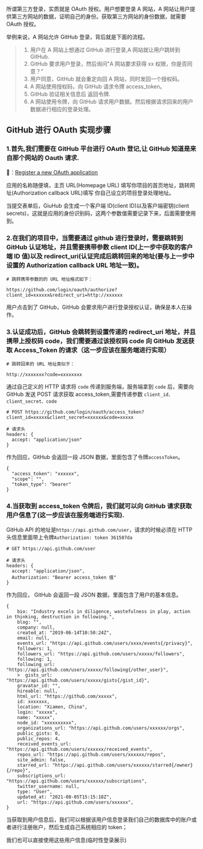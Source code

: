 所谓第三方登录，实质就是 OAuth 授权。用户想要登录 A 网站，A 网站让用户提供第三方网站的数据，证明自己的身份。获取第三方网站的身份数据，就需要 OAuth 授权。

举例来说，A 网站允许 GitHub 登录，背后就是下面的流程。

> 1. 用户在 A 网站上想通过 GitHub 进行登录,A 网站就让用户跳转到 GitHub.
> 2. GitHub 要求用户登录，然后询问"A 网站要求获得 xx 权限，你是否同意？"
> 3. 用户同意，GitHub 就会重定向回 A 网站，同时发回一个授权码。
> 4. A 网站使用授权码，向 GitHub 请求令牌 access_token。
> 5. GitHub 验证相关信息后 返回令牌.
> 6. A 网站使用令牌，向 GitHub 请求用户数据。然后根据请求回来的用户数据进行相应的登录处理。

## GitHub 进行 OAuth 实现步骤

### 1.首先,我们需要在 GitHub 平台进行 OAuth 登记,让 GitHub 知道是来自那个网站的 Oauth 请求.

 👀：[Register a new OAuth application](https://github.com/settings/applications/new)

应用的名称随便填，主页 URL(Homepage URL) 填写你项目的首页地址，跳转网址(Authorization callback URL)填写 你自己设立的项目登录处理地址。

当提交表单后，GiuHub 会生成一个客户端 ID(client ID)以及客户端密钥(client secrets)，这就是应用的身份识别码，这两个参数值需要记录下来，后面需要使用到。

### 2.在我们的项目中，当需要通过 github 进行登录时，需要跳转到 GitHub 认证地址，并且需要携带参数 client ID(上一步中获取的客户端 ID 值)以及 redirect_uri(认证完成后跳转回来的地址(要与上一步中设置的 Authorization callback URL 地址一致)。

```
# 跳转携带参数的的 URL 地址格式如下：

https://github.com/login/oauth/authorize?client_id=xxxxxx&redirect_uri=http://xxxxxx
```

用户点击到了 GitHub，GitHub 会要求用户进行登录授权认证，确保是本人在操作。

### 3.认证成功后，GitHub 会跳转到设置传递的 redirect_uri 地址，并且携带上授权码 code，我们需要通过该授权码 code 向 GitHub 发送获取 Access_Token 的请求（这一步应该在服务端进行实现）

```
# 跳转回来的 URL 地址类似于：

http://xxxxxxx?code=xxxxxxxx
```

通过自己定义的 HTTP 请求将 `code` 传递到服务端，服务端拿到 `code` 后，需要向 GitHub 发送 POST 请求获取 access_token,需要传递参数 `client_id、client_secret、code`

```
# POST https://github.com/login/oauth/access_token?client_id=xxxxx&client_secret=xxxxxx&code=xxxxx

# 请求头
headers: {
  accept: "application/json"
}
```

作为回应，GitHub 会返回一段 JSON 数据，里面包含了令牌`accessToken`。

```
{
  "access_token": "xxxxxx",
  "scope": "",
  "token_type": "bearer"
}
```

### 4.当获取到 access_token 令牌后，我们就可以向 GitHub 请求获取用户信息了(这一步应该在服务端进行实现).

GitHub API 的地址是`https://api.github.com/user`，请求的时候必须在 HTTP 头信息里面带上令牌`Authorization: token 361507da`

```
# GET https://api.github.com/user

# 请求头
headers: {
  accept: "application/json",
  Authorization: "Bearer access_token 值"
}
```

作为回应， GitHub 会返回一段 JSON 数据，里面包含了用户的基本信息。

```
{
    bio: "Industry excels in diligence, wastefulness in play, action in thinking, destruction in following.",
    blog: "",
    company: null,
    created_at: "2019-06-14T10:50:24Z",
    email: null,
    events_url: "https://api.github.com/users/xxxx/events{/privacy}",
    followers: 1,
    followers_url: "https://api.github.com/users/xxxxx/followers",
    following: 1,
    following_url: "https://api.github.com/users/xxxxx/following{/other_user}",
    > ​ gists_url: "https://api.github.com/users/xxxxx/gists{/gist_id}",
    gravatar_id: "",
    hireable: null,
    html_url: "https://github.com/xxxxx",
    id: xxxxxxx,
    location: "Xiamen, China",
    login: "xxxxx",
    name: "xxxxx",
    node_id: "xxxxxxxxxx",
    organizations_url: "https://api.github.com/users/xxxxxx/orgs",
    public_gists: 0,
    public_repos: 4,
    received_events_url: "https://api.github.com/users/xxxxxx/received_events",
    repos_url: "https://api.github.com/users/xxxxxx/repos",
    site_admin: false,
    starred_url: "https://api.github.com/users/xxxxxx/starred{/owner}{/repo}",
    subscriptions_url: "https://api.github.com/users/xxxxxx/subscriptions",
    twitter_username: null,
    type: "User",
    updated_at: "2021-08-05T15:15:18Z",
    url: "https://api.github.com/users/xxxxxx",
}
```

当获取到用户信息后，我们可以根据该用户信息登录我们自己的数据库中的账户或者进行注册账户，然后生成自己系统相应的 token；

我们也可以直接使用这些用户信息(临时性登录展示)
